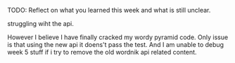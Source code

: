 TODO: Reflect on what you learned this week and what is still unclear.

struggling wiht the api.

However I believe I have finally cracked my wordy pyramid code. Only issue is that using the new api it doens't pass the test. And I am unable to debug week 5 stuff if i try to remove the old wordnik api related content.